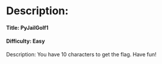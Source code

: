 # Description:

#### Title: PyJailGolf1
#### Difficulty: Easy

Description: You have 10 characters to get the flag. Have fun!
